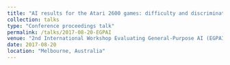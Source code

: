 ```yaml
---
title: "AI results for the Atari 2600 games: difficulty and discrimination using IRT"
collection: talks
type: "Conference proceedings talk"
permalink: /talks/2017-08-20-EGPAI
venue: "2nd International Workshop Evaluating General-Purpose AI (EGPAI 2017)"
date: 2017-08-20
location: "Melbourne, Australia"
---
```


